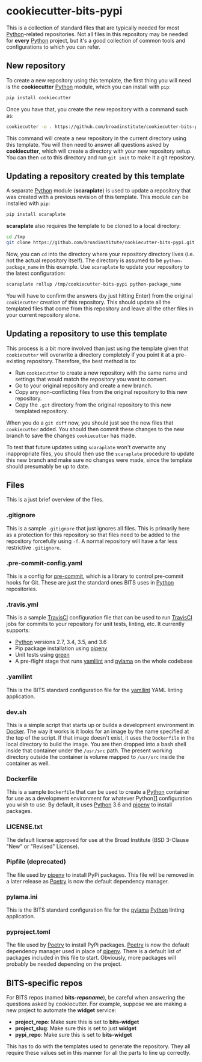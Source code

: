 # cookiecutter-bits-pypi

This is a collection of standard files that are typically needed for most [Python][1]-related repositories.  Not all files in this repository may be needed for **every** [Python][1] project, but it's a good collection of common tools and configurations to which you can refer.

## New repository

To create a new repository using this template, the first thing you will need is the **cookiecutter** [Python][1] module, which you can install with `pip`:

```sh
pip install cookiecutter
```

Once you have that, you create the new repository with a command such as:

```sh
cookiecutter -o . https://github.com/broadinstitute/cookiecutter-bits-pypi.git
```

This command will create a new repository in the current directory using this template.  You will then need to answer all questions asked by **cookiecutter**, which will create a directory with your new repository setup.  You can then `cd` to this directory and run `git init` to make it a git repository.

## Updating a repository created by this template

A separate [Python][1] module (**scaraplate**) is used to update a repository that was created with a previous revision of this template.  This module can be installed with `pip`:

```sh
pip install scaraplate
```

**scaraplate** also requires the template to be cloned to a local directory:

```sh
cd /tmp
git clone https://github.com/broadinstitute/cookiecutter-bits-pypi.git
```

Now, you can `cd` into the directory where your repository directory lives (i.e. not the actual repository itself).  The directory is assumed to be `python-package_name` in this example.  Use `scaraplate` to update your repository to the latest configuration:

```sh
scaraplate rollup /tmp/cookiecutter-bits-pypi python-package_name
```

You will have to confirm the answers (by just hitting Enter) from the original `cookiecutter` creation of this repository.  This should update all the templated files that come from this repository and leave all the other files in your current repository alone.

## Updating a repository to use this template

This process is a bit more involved than just using the template given that `cookiecutter` will overwrite a directory completely if you point it at a pre-existing repository.  Therefore, the best method is to:

* Run `cookiecutter` to create a new repository with the same name and settings that would match the repository you want to convert.
* Go to your original repository and create a new branch.
* Copy any non-conflicting files from the original repository to this new repository.
* Copy the `.git` directory from the original repository to this new templated repository.

When you do a `git diff` now, you should just see the new files that `cookiecutter` added.  You should then commit these changes to the new branch to save the changes `cookiecutter` has made.

To test that future updates using `scaraplate` won't overwrite any inappropriate files, you should then use the `scaraplate` procedure to update this new branch and make sure no changes were made, since the template should presumably be up to date.

## Files

This is a just brief overview of the files.

### .gitignore

This is a sample `.gitignore` that just ignores all files.  This is primarily here as a protection for this repository so that files need to be added to the repository forcefully using `-f`.  A normal repository will have a far less restrictive `.gitignore`.

### .pre-commit-config.yaml

This is a config for [pre-commit][2], which is a library to control pre-commit hooks for Git.  These are just the standard ones BITS uses in [Python][1] repositories.

### .travis.yml

This is a sample [TravisCI][4] configuration file that can be used to run [TravisCI][4] jobs for commits to your repository for unit tests, linting, etc.  It currently supports:

* [Python][1] versions 2.7, 3.4, 3.5, and 3.6
* Pip package installation using [pipenv][5]
* Unit tests using [green][6]
* A pre-flight stage that runs [yamllint][7] and [pylama][8] on the whole codebase

### .yamllint

This is the BITS standard configuration file for the [yamllint][7] YAML linting application.

### dev.sh

This is a simple script that starts up or builds a development environment in [Docker][9].  The way it works is it looks for an image by the name specified at the top of the script.  If that image doesn't exist, it uses the `Dockerfile` in the local directory to build the image.  You are then dropped into a bash shell inside that container under the `/usr/src` path.  The present working directory outside the container is volume mapped to `/usr/src` inside the container as well.

### Dockerfile

This is a sample `Dockerfile` that can be used to create a [Python][1] container for use as a development environment for whatever Python][1] configuration you wish to use.  By default, it uses [Python][1] 3.6 and [pipenv][5] to install packages.

### LICENSE.txt

The default license approved for use at the Broad Institute (BSD 3-Clause "New" or "Revised" License).

### Pipfile (deprecated)

The file used by [pipenv][5] to install PyPi packages.  This file will be removed in a later release as [Poetry][11] is now the default dependency manager.

### pylama.ini

This is the BITS standard configuration file for the [pylama][8] [Python][1] linting application.

### pyproject.toml

The file used by [Poetry][11] to install PyPi packages.  [Poetry][11] is now the default dependency manager used in place of [pipenv][5].  There is a default list of packages included in this file to start.  Obviously, more packages will probably be needed depending on the project.

## BITS-specific repos

For BITS repos (named **bits-_reponame_**), be careful when answering the questions asked by cookiecutter.  For example, suppose we are making a new project to automate the **widget** service:

* **project_repo**: Make sure this is set to **bits-widget**
* **project_slug**: Make sure this is set to just **widget**
* **pypi_repo**: Make sure this is set to **bits-widget**

This has to do with the templates used to generate the repository.  They all require these values set in this manner for all the parts to line up correctly.

[1]: https://www.python.org/ "Python"
[2]: https://pre-commit.com/ "pre-commit"
[3]: https://www.pylint.org/ "pylint"
[4]: https://travis-ci.com/ "TravisCI"
[5]: https://pipenv.readthedocs.io/en/latest/ "pipenv"
[6]: https://github.com/CleanCut/green "green"
[7]: https://github.com/adrienverge/yamllint "yamllint"
[8]: https://github.com/klen/pylama "pylama"
[9]: https://www.docker.com/ "Docker"
[10]: https://code.visualstudio.com/ "VS Code"
[11]: https://python-poetry.org/ "Poetry"
